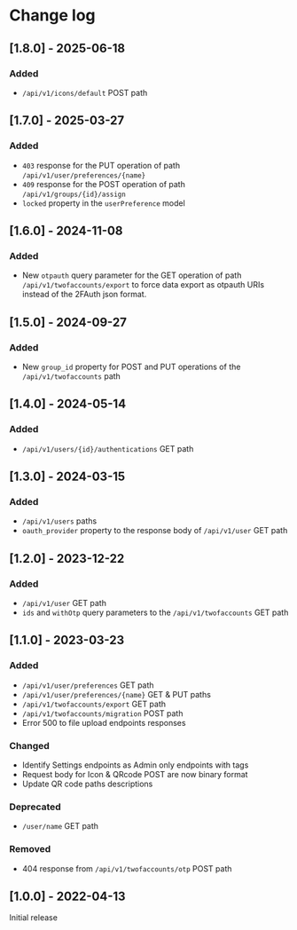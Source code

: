 # Change log

## [1.8.0] - 2025-06-18

### Added

- `/api/v1/icons/default` POST path

## [1.7.0] - 2025-03-27

### Added

- `403` response for the PUT operation of path `/api/v1/user/preferences/{name}`
- `409` response for the POST operation of path `/api/v1/groups/{id}/assign`
- `locked` property in the `userPreference` model

## [1.6.0] - 2024-11-08

### Added

- New `otpauth` query parameter for the GET operation of path `/api/v1/twofaccounts/export` to force data export as otpauth URIs instead of the 2FAuth json format.

## [1.5.0] - 2024-09-27

### Added

- New `group_id` property for POST and PUT operations of the `/api/v1/twofaccounts` path

## [1.4.0] - 2024-05-14

### Added

- `/api/v1/users/{id}/authentications` GET path

## [1.3.0] - 2024-03-15

### Added

- `/api/v1/users` paths
- `oauth_provider` property to the response body of `/api/v1/user` GET path

## [1.2.0] - 2023-12-22

### Added

- `/api/v1/user` GET path
- `ids` and `withOtp` query parameters to the `/api/v1/twofaccounts` GET path

## [1.1.0] - 2023-03-23

### Added

- `/api/v1/user/preferences` GET path
- `/api/v1/user/preferences/{name}` GET & PUT paths
- `/api/v1/twofaccounts/export` GET path
- `/api/v1/twofaccounts/migration` POST path
- Error 500 to file upload endpoints responses

### Changed

- Identify Settings endpoints as Admin only endpoints with tags
- Request body for Icon & QRcode POST are now binary format
- Update QR code paths descriptions

### Deprecated

- `/user/name` GET path

### Removed

- 404 response from `/api/v1/twofaccounts/otp` POST path

## [1.0.0] - 2022-04-13

Initial release
